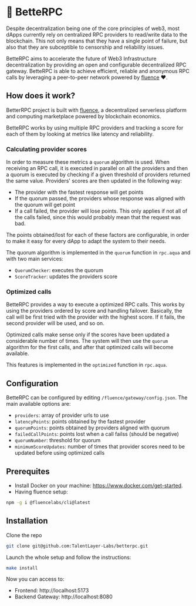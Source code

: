 # 🚀 BetteRPC

Despite decentralization being one of the core principles of web3, most dApps currently rely on centralized RPC providers to read/write data to the blockchain. This not only means that they have a single point of failure, but also that they are subceptible to censorship and reliability issues.

BetteRPC aims to accelerate the future of Web3 Infrastructure decentralization by providing an open and configurable decentralized RPC gateway. BetteRPC is able to achieve efficient, reliable and anonymous RPC calls by leveraging a peer-to-peer network powered by [fluence](https://fluence.dev/docs/learn/overview) ♥.

## How does it work? 

BetterRPC project is built with [fluence](https://fluence.dev/docs/learn/overview), a decentralized serverless platform and computing marketplace powered by blockchain economics.

BetteRPC works by using multiple RPC providers and tracking a score for each of them by looking at metrics like latency and reliability.

### Calculating provider scores

In order to measure these metrics a `quorum` algorithm is used. When receiving an RPC call, it is executed in parallel on all the providers and then a quorum is executed by checking if a given threshold of providers returned the same value. Providers' scores are then updated in the following way:

- The provider with the fastest response will get points
- If the quorum passed, the providers whose response was aligned with the quorum will get point
- If a call failed, the provider will lose points. This only applies if not all of the calls failed, since this would probably mean that the request was bad.

The points obtained/lost for each of these factors are configurable, in order to make it easy for every dApp to adapt the system to their needs.

The quorum algorithm is implemented in the `quorum` function in `rpc.aqua` and with two main services:

- `QuorumChecker`: executes the quorum
- `ScoreTracker`: updates the providers score


### Optimized calls

BetteRPC provides a way to execute a optimized RPC calls. This works by using the providers ordered by score and handling failover.
Basically, the call will be first tried with the provider with the highest score. If it fails, the second provider will be used, and so on.

Optimized calls make sense only if the scores have been updated a considerable number of times. The system will then use the `quorum` algorithm for the first calls, and after that optimized calls will become available.

This features is implemented in the `optimized` function in `rpc.aqua`.

## Configuration

BetteRPC can be configured by editing `/fluence/gateway/config.json`.
The main available options are:

- `providers`: array of provider urls to use
- `latencyPoints`: points obtained by the fastest provider
- `quorumPoints`: points obtained by providers aligned with quorum
- `failedCallPoints`: points lost when a call failss (should be negative)
- `quorumNumber`: threshold for quorum
- `minimumScoreUpdates`: number of times that provider scores need to be updated before using optimized calls



## Prerequites

- Install Docker on your machine: https://www.docker.com/get-started.
- Having fluence setup: 
```bash
npm -g i @fluencelabs/cli@latest
```

## Installation

Clone the repo
```bash
git clone git@github.com:TalentLayer-Labs/betterpc.git
```

Launch the whole setup and follow the instructions:
```bash
make install
```

Now you can access to:
- Frontend: http://localhost:5173
- Backend Gateway: http://localhost:8080

